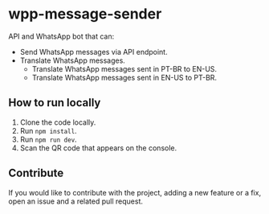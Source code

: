 # wpp-message-sender

API and WhatsApp bot that can:
- Send WhatsApp messages via API endpoint.
- Translate WhatsApp messages.
    - Translate WhatsApp messages sent in PT-BR to EN-US.
    - Translate WhatsApp messages sent in EN-US to PT-BR.


## How to run locally

1. Clone the code locally.
2. Run ``` npm install ```.
3. Run ```npm run dev```.
4. Scan the QR code that appears on the console.

## Contribute

If you would like to contribute with the project, adding a new feature or a fix, open an issue and a related pull request.
